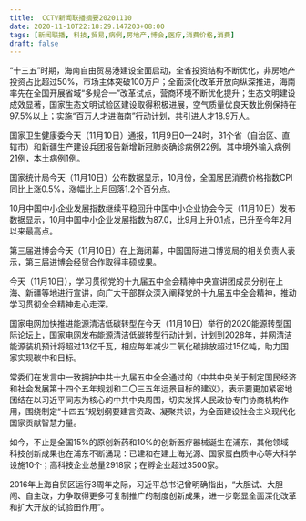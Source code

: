 ```yaml
---
title:  CCTV新闻联播摘要20201110
date: 2020-11-10T22:18:29.147203+08:00
tags: [新闻联播, 科技,贸易,病例,房地产,博会,医疗,消费价格,消费]
draft: false
---
```


“十三五”时期，海南自由<span class="keywords_fund">贸易</span>港建设全面启动，全省投资结构不断优化，非<span class="keywords_fund"><span class="keywords_fund"><span class="keywords_fund">房地产</span></span></span>投资占比超过50%，市场主体突破100万户；全面深化改革开放向纵深推进，海南率先在全国开展省域“多规合一”改革试点，营商环境不断优化提升；生态文明建设成效显著，国家生态文明试验区建设取得积极进展，空气质量优良天数比例保持在97.5%以上；实施“百万人才进海南”行动计划，共引进人才18.9万人。

国家卫生健康委今天（11月10日）通报，11月9日0—24时，31个省（自治区、直辖市）和新疆生产建设兵团报告新增新冠肺炎确诊<span class="keywords_content">病例</span>22例，其中境外输入<span class="keywords_content">病例</span>21例，本土<span class="keywords_content">病例</span>1例。

国家统计局今天（11月10日）公布数据显示，10月份，全国居民<span class="keywords_fund">消费</span>价格指数CPI同比上涨0.5%，涨幅比上月回落1.2个百分点。

10月中国中小企业发展指数继续平稳回升中国中小企业协会今天（11月10日）发布数据显示，10月中国中小企业发展指数为87.0，比9月上升0.1点，已升至今年2月以来最高点。

第三届进<span class="keywords_content">博会</span>今天（11月10日）在上海闭幕，中国国际进口博览局的相关负责人表示，第三届进<span class="keywords_content">博会</span>经贸合作取得丰硕成果。

今天（11月10日），学习贯彻党的十九届五中全会精神中央宣讲团成员分别在上海、新疆等地进行宣讲，向广大干部群众深入阐释党的十九届五中全会精神，推动学习贯彻全会精神走心走深。

国家电网加快推进能源清洁低碳转型在今天（11月10日）举行的2020能源转型国际论坛上，国家电网发布能源清洁低碳转型行动计划，计划到2028年，并网清洁能源装机预计将超过13亿千瓦，相应每年减少二氧化碳排放超过15亿吨，助力国家实现碳中和目标。

常委们在发言中一致拥护中共十九届五中全会通过的《中共中央关于制定国民经济和社会发展第十四个五年规划和二〇三五年远景目标的建议》，表示要更加紧密地团结在以习近平同志为核心的中共中央周围，切实发挥人民政协专门协商机构作用，围绕制定“十四五”规划纲要建言资政、凝聚共识，为全面建设社会主义现代化国家贡献智慧力量。

如今，不止是全国15%的原创新药和10%的创新<span class="keywords_fund">医疗</span>器械诞生在浦东，其他领域<span class="keywords_content"><span class="keywords_fund">科技</span></span>创新成果也在浦东不断涌现：已建和在建上海光源、国家蛋白质中心等大科学设施10个；高<span class="keywords_content"><span class="keywords_fund">科技</span></span>企业总量2918家；在孵企业超过3500家。

2016年上海自贸区运行3周年之际，习近平总书记曾明确指出，“大胆试、大胆闯、自主改，力争取得更多可复制推广的制度创新成果，进一步彰显全面深化改革和扩大开放的试验田作用”。
